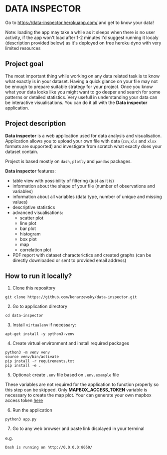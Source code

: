 # DATA INSPECTOR

Go to https://data-inspector.herokuapp.com/ and get to know your data!

Note: loading the app may take a while as it sleeps when there is no user activity, if the app won't load after 1-2 minutes I'd suggest running it localy (description provided below) as it's deployed on free heroku dyno with very limited resources

## Project goal

The most important thing while working on any data related task is to know what exactly is in your dataset. Having a quick glance on your file may not be enough to prepare suitable strategy for your project. Once you know what your data looks like you might want to go deeper and search for some patterns or detailed statistics. Very usefull in understanding your data can be interactive visualisations. You can do it all with the **Data inspector** application.

## Project description

**Data inspector** is a web application used for data analysis and visualisation. Application allows you to upload your own file with data (```csv```,```xls``` and ```xlsx``` formats are supported) and investigate from scratch what exactly does your dataset contain.

Project is based mostly on ```dash```, ```plotly``` and ```pandas``` packages. 

**Data inspector** features:

- table view with possibility of filtering (just as it is)
- information about the shape of your file (number of observations and variables)
- information about all variables (data type, number of unique and missing values)
- descriptive statistics
- advanced visualisations:
    - scatter plot
    - line plot
    - bar plot
    - histogram
    - box plot
    - map
    - correlation plot
- PDF report with dataset characterictics and created graphs (can be directly downloaded or sent to provided email address)

## How to run it locally?

1. Clone this repository
```
git clone https://github.com/konarzewsky/data-inspector.git
```
2. Go to application directory
```
cd data-inspector
```
3. Install ```virtualenv``` if necessary:
```
apt-get install -y python3-venv
```
4. Create virtual environment and install required packages
```
python3 -m venv venv
source venv/bin/activate
pip install -r requirements.txt
pip install -e .
```
5. Optional: create ```.env``` file based on ```.env.example``` file

These variables are not required for the application to function properly so this step can be skipped. Only **MAPBOX_ACCESS_TOKEN** variable is necessary to create the map plot. Your can generate your own mapbox access token [here](https://account.mapbox.com/auth/signup/)

6. Run the application
```
python3 app.py
```
7. Go to any web browser and paste link displayed in your terminal

e.g. 
```
Dash is running on http://0.0.0.0:8050/
```
